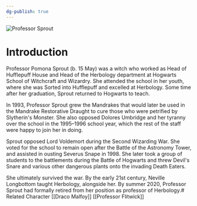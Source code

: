 ```yaml
---
dg-publish: true
---
```

![Professor Sprout](http://rxbg5ysja.bkt.gdipper.com/Professor_Sprout.png)
# Introduction
Professor Pomona Sprout (b. 15 May) was a witch who worked as Head of Hufflepuff House and Head of the Herbology department at Hogwarts School of Witchcraft and Wizardry. She attended the school in her youth, where she was Sorted into Hufflepuff and excelled at Herbology. Some time after her graduation, Sprout returned to Hogwarts to teach.

In 1993, Professor Sprout grew the Mandrakes that would later be used in the Mandrake Restorative Draught to cure those who were petrified by Slytherin's Monster. She also opposed Dolores Umbridge and her tyranny over the school in the 1995–1996 school year, which the rest of the staff were happy to join her in doing.

Sprout opposed Lord Voldemort during the Second Wizarding War. She voted for the school to remain open after the Battle of the Astronomy Tower, and assisted in ousting Severus Snape in 1998. She later took a group of students to the battlements during the Battle of Hogwarts and threw Devil's Snare and various other dangerous plants onto the invading Death Eaters.

She ultimately survived the war. By the early 21st century, Neville Longbottom taught Herbology, alongside her. By summer 2020, Professor Sprout had formally retired from her position as professor of Herbology.# Related Character
[[Draco Malfoy]]
[[Professor Flitwick]]
